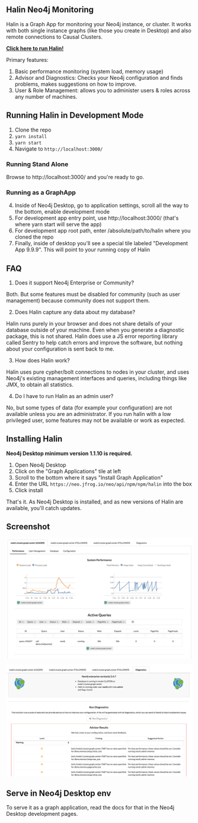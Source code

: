 ## Halin Neo4j Monitoring

Halin is a Graph App for monitoring your Neo4j instance, or cluster.  It works with both
single instance graphs (like those you create in Desktop) and also remote connections to 
Causal Clusters.

**[Click here to run Halin!](http://halin.s3-website-us-east-1.amazonaws.com/)**

Primary features:
1. Basic performance monitoring (system load, memory usage)
2. Advisor and Diagnostics:  Checks your Neo4j configuration and finds problems, makes suggestions on how to improve.
3. User & Role Management: allows you to administer users & roles across any number of machines.

## Running Halin in Development Mode

1. Clone the repo
2. `yarn install`
3. `yarn start`
4. Navigate to `http://localhost:3000/`

### Running Stand Alone

Browse to http://localhost:3000/ and you're ready to go.

### Running as a GraphApp

4. Inside of Neo4j Desktop, go to application settings, scroll all the way to the bottom, enable development mode
5. For development app entry point, use http://localhost:3000/ (that's where yarn start will serve the app)
6. For development app root path, enter /absolute/path/to/halin where you cloned the repo
7. Finally, inside of desktop you'll see a special tile labeled "Development App 9.9.9".  This will
point to your running copy of Halin

## FAQ

1. Does it support Neo4j Enterprise or Community?

Both.  But some features must be disabled for community (such as user management) because community does not support them.

2. Does Halin capture any data about my database?

Halin runs purely in your browser and does not share details of your database outside of
your machine.  Even when you generate a diagnostic package, this is not shared.  Halin 
does use a JS error reporting library called Sentry to help catch errors and improve the
software, but nothing about your configuration is sent back to me.

3. How does Halin work?

Halin uses pure cypher/bolt connections to nodes in your cluster, and uses Neo4j's existing
management interfaces and queries, including things like JMX, to obtain all statistics.

4. Do I have to run Halin as an admin user?

No, but some types of data (for example your configuration) are not available unless you
are an administrator.  If you run halin with a low privileged user, some features may not
be available or work as expected.

## Installing Halin

**Neo4j Desktop minimum version 1.1.10 is required.**

1. Open Neo4j Desktop
2. Click on the "Graph Applications" tile at left
3. Scroll to the bottom where it says "Install Graph Application"
4. Enter the URL `https://neo.jfrog.io/neo/api/npm/npm/halin` into the box
5. Click install

That's it.  As Neo4j Desktop is installed, and as new versions of Halin are available,
you'll catch updates.

## Screenshot

![Halin Screenshot: Performance](img/performance.png "Halin Screenshot")

![Halin Screenshot: Advisor](img/advisor.png "Halin Screenshot")

## Serve in Neo4j Desktop env
To serve it as a graph application, read the docs for that in the Neo4j Desktop development pages.
